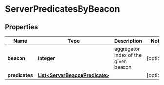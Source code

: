 
# ServerPredicatesByBeacon

## Properties
Name | Type | Description | Notes
------------ | ------------- | ------------- | -------------
**beacon** | **Integer** | aggregator index of the given beacon  |  [optional]
**predicates** | [**List&lt;ServerBeaconPredicate&gt;**](ServerBeaconPredicate.md) |  |  [optional]




